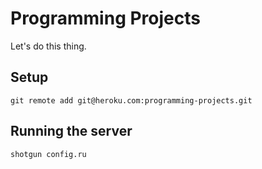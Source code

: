 # Programming Projects

Let's do this thing.

## Setup

    git remote add git@heroku.com:programming-projects.git

## Running the server

    shotgun config.ru
